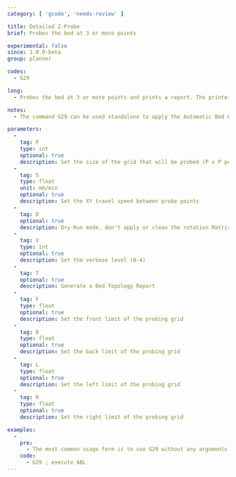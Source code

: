 ```yaml
---
category: [ 'gcode', 'needs-review' ]

title: Detailed Z-Probe
brief: Probes the bed at 3 or more points

experimental: false
since: 1.0.0-beta
group: planner

codes:
  - G29

long:
  - Probes the bed at 3 or more points and prints a report. The printer must be homed with G28 before G29.

notes:
  - The command G29 can be used standalone to apply the Automatic Bed Leveling algorithm using the default values set in Configuration.h.

parameters:
  -
    tag: P
    type: int
    optional: true
    description: Set the size of the grid that will be probed (P x P points)
  -
    tag: S
    type: float
    unit: mm/min
    optional: true
    description: Set the XY travel speed between probe points
  -
    tag: D
    optional: true
    description: Dry-Run mode, don't apply or clean the rotation Matrix
  -
    tag: V
    type: int
    optional: true
    description: Set the verbose level (0-4)
  -
    tag: T
    optional: true
    description: Generate a Bed Topology Report
  -
    tag: F
    type: float
    optional: true
    description: Set the front limit of the probing grid
  -
    tag: B
    type: float
    optional: true
    description: Set the back limit of the probing grid
  -
    tag: L
    type: float
    optional: true
    description: Set the left limit of the probing grid
  -
    tag: R
    type: float
    optional: true
    description: Set the right limit of the probing grid

examples:
  -
    pre:
      - The most common usage form is to use G29 without any arguments as it will follow the definitions set at compile time on the Configuration.h file.
    code:
      - G29 ; execute ABL
---
```

